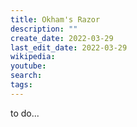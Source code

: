 ```yaml
---
title: Okham's Razor
description: ""
create_date: 2022-03-29
last_edit_date: 2022-03-29
wikipedia: 
youtube: 
search: 
tags:
---
```

to do...